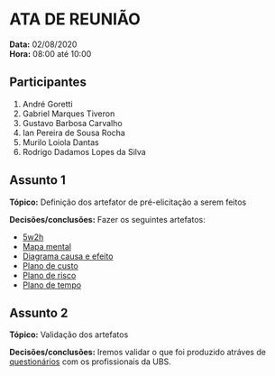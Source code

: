 # ATA DE REUNIÃO

**Data:** 02/08/2020  
**Hora:** 08:00 até 10:00

## Participantes

1. André Goretti
2. Gabriel Marques Tiveron
3. Gustavo Barbosa Carvalho
4. Ian Pereira de Sousa Rocha
5. Murilo Loiola Dantas
6. Rodrigo Dadamos Lopes da Silva

## Assunto 1

**Tópico:** Definição dos artefator de pré-elicitação a serem feitos

**Decisões/conclusões:** Fazer os seguintes artefatos:

 - [5w2h](./5w2h.md)
 - [Mapa mental](./mapa_mental.md)
 - [Diagrama causa e efeito](./diagrama_de_causa_e_efeito.md)
 - [Plano de custo](./plano_custo.md)
 - [Plano de risco](./plano_risco.md)
 - [Plano de tempo](./plano_esforco_tempo.md)


## Assunto 2

**Tópico:** Validação dos artefatos

**Decisões/conclusões:** Iremos validar o que foi produzido atráves de [questionários](./questionario.md) com os profissionais da UBS.



